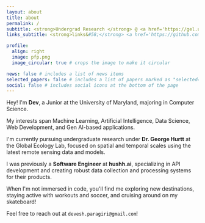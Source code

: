 ```yaml
---
layout: about
title: about
permalink: /
subtitle: <strong>Undergrad Research </strong> @ <a href='https://gel.umd.edu/'>Global Ecology Lab</a> • <strong>Previously&#58;</strong> <a href='https://hushh.ai/deveshparagiri/'>hushh.ai</a> • Dream &rarr; Act &rarr; Live
links_subtitle: <strong>links&#58;</strong> <a href='https://github.com/deveshparagiri/'>github</a> | <a href='https://linkedin.com/in/devesh-paragiri/'>linkedin</a> | <a href='https://medium.com/@devesh.paragiri/'>medium</a>

profile:
  align: right
  image: pfp.png
  image_circular: true # crops the image to make it circular

news: false # includes a list of news items
selected_papers: false # includes a list of papers marked as "selected={true}"
social: false # includes social icons at the bottom of the page
---
```

Hey! I'm **Dev**, a Junior at the University of Maryland, majoring in Computer Science.

My interests span Machine Learning, Artificial Intelligence, Data Science, Web Development, and Gen AI-based applications.

I'm currently pursuing undergraduate research under **Dr. George Hurtt** at the Global Ecology Lab, focused on spatial and temporal scales using the latest remote sensing data and models.

I was previously a **Software Engineer** at **hushh.ai**, specializing in API development and creating robust data collection and processing systems for their products.

When I'm not immersed in code, you'll find me exploring new destinations, staying active with workouts and soccer, and cruising around on my skateboard!

Feel free to reach out at `devesh.paragiri@gmail.com`!